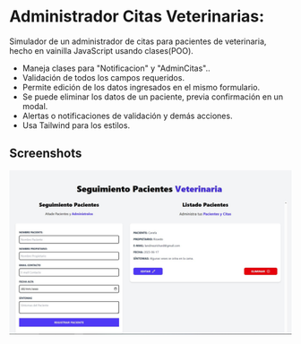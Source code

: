 
# Administrador Citas Veterinarias:

Simulador de un administrador de citas para pacientes de veterinaria, hecho en vainilla JavaScript usando clases(POO).

- Maneja clases para "Notificacion" y "AdminCitas"..
- Validación de todos los campos requeridos.
- Permite edición de los datos ingresados en el mismo formulario.
- Se puede eliminar los datos de un paciente, previa confirmación en un modal.
- Alertas o notificaciones de validación y demás acciones.
- Usa Tailwind para los estilos.

## Screenshots

![App Screenshot](./preview.jpg)

